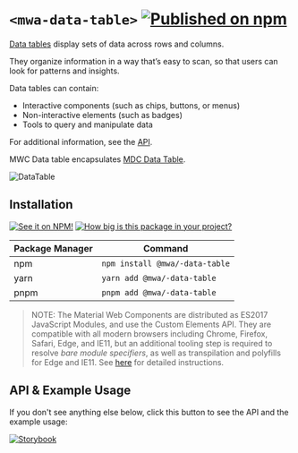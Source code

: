 # `<mwa-data-table>` [![Published on npm](https://img.shields.io/npm/v/@mwa/-data-table.svg)](https://www.npmjs.com/package/@mwa/-data-table)
[Data tables](https://material.io/components/data-tables/) display sets of data across rows and columns.

They organize information in a way that’s easy to scan, so that users can look for patterns and insights.

Data tables can contain:
- Interactive components (such as chips, buttons, or menus)
- Non-interactive elements (such as badges)
- Tools to query and manipulate data

For additional information, see the [API](#API--usage).

MWC Data table encapsulates [MDC Data Table](https://material.io/components/data-tables).

![DataTable](https://github.com/material-components/material-components-web/raw/master/packages/mdc-data-table/images/data-table-hero.png)

## Installation
[![See it on NPM!](https://img.shields.io/npm/v/@mwa/-data-table?style=for-the-badge)](https://www.npmjs.com/package/@mwa/-data-table)
[![How big is this package in your project?](https://img.shields.io/bundlephobia/minzip/@mwa/-data-table?style=for-the-badge)](https://bundlephobia.com/result?p=@mwa/-data-table)

| Package Manager | Command                                |
|-----------------|----------------------------------------|
| npm             | `npm install @mwa/-data-table` |
| yarn            | `yarn add @mwa/-data-table`    |
| pnpm            | `pnpm add @mwa/-data-table`    |

> NOTE: The Material Web Components are distributed as ES2017 JavaScript Modules, and use the Custom Elements API. They are compatible with all modern browsers including Chrome, Firefox, Safari, Edge, and IE11, but an additional tooling step is required to resolve *bare module specifiers*, as well as transpilation and polyfills for Edge and IE11. See [here](https://github.com/material-components/material-components-web-components#quick-start) for detailed instructions.

## API & Example Usage
If you don't see anything else below, click this button to see the API and the example usage:

[![Storybook](https://shields.io/badge/-Play%20with%20this%20web%20component-2a0481?logo=storybook&style=for-the-badge)](https://master--625eadb22bf40d003a32215a.chromatic.com/?path=/docs/data-table--standard)
